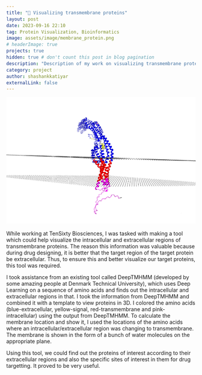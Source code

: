 ```yaml
---
title: "🦠 Visualizing transmembrane proteins"
layout: post
date: 2023-09-16 22:10
tag: Protein Visualization, Bioinformatics
image: assets/image/membrane_protein.png
# headerImage: true
projects: true
hidden: true # don't count this post in blog pagination
description: "Description of my work on visualizing transmembrane proteins."
category: project
author: shashankkatiyar
externalLink: false
---
```


![Membrane Protein](/assets/images/membrane_protein.png)

While working at TenSixty Biosciences, I was tasked with making a tool which could help visualize the intracellular and extracellular regions of transmembrane proteins. The reason this information was valuable because during drug designing, it is better that the target region of the target protein be extracellular. Thus, to ensure this and better visualize our target proteins, this tool was required.

<p>I took assistance from an existing tool called DeepTMHMM (developed by some amazing people at Denmark Technical University), which uses Deep Learning on a sequence of amino acids and finds out the intracellular and extracellular regions in that. I took the information from DeepTMHMM and combined it with a template to view proteins in 3D. I colored the amino acids (blue-extracellular, yellow-signal, red-transmembrane and pink-intracellular) using the output from DeepTMHMM. To calculate the membrane location and show it, I used the locations of the amino acids where an intracellular/extracellular region was changing to transmembrane. The membrane is shown in the form of a bunch of water molecules on the appropriate plane.</p>

<p>Using this tool, we could find out the proteins of interest according to their extracellular regions and also the specific sites of interest in them for drug targetting. It proved to be very useful.</p>
